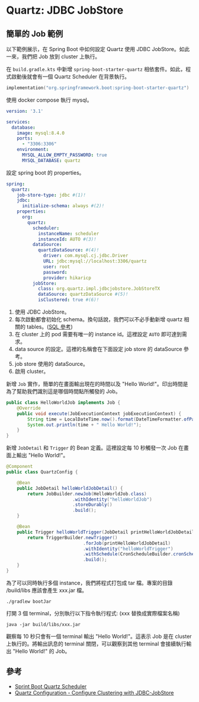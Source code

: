 # Quartz: JDBC JobStore

## 簡單的 Job 範例

以下範例展示，在 Spring Boot 中如何設定 Quartz 使用 JDBC JobStore。如此一來，我們把 Job 放到 cluster 上執行。

在 `build.gradle.kts` 中新增 `spring-boot-starter-quartz` 相依套件。如此，程式啟動後就會有一個 Quartz Scheduler 在背景執行。

```kotlin title="build.gradle.kts"
implementation("org.springframework.boot:spring-boot-starter-quartz")
```

使用 docker compose 執行 mysql。

```yaml title="compose.yml"
version: '3.1'

services:
  database:
    image: mysql:8.4.0
    ports:
      - "3306:3306"
    environment:
      MYSQL_ALLOW_EMPTY_PASSWORD: true
      MYSQL_DATABASE: quartz
```

設定 spring boot 的 properties。

```yaml title="src/main/resources/application.yml"
spring:
  quartz:
    job-store-type: jdbc #(1)!
    jdbc:
      initialize-schema: always #(2)!
    properties:
      org:
        quartz:
          scheduler:
            instanceName: scheduler
            instanceId: AUTO #(3)!
          dataSource:
            quartzDataSource: #(4)!
              driver: com.mysql.cj.jdbc.Driver
              URL: jdbc:mysql://localhost:3306/quartz
              user: root
              password:
              provider: hikaricp
          jobStore:
            class: org.quartz.impl.jdbcjobstore.JobStoreTX
            dataSource: quartzDataSource #(5)!
            isClustered: true #(6)!
```

1. 使用 JDBC JobStore。
2. 每次啟動都會初始化 schema。換句話說，我們可以不必手動新增 quartz 相關的 tables。([SQL 參考](https://github.com/quartz-scheduler/quartz/tree/main/quartz/src/main/resources/org/quartz/impl/jdbcjobstore))
3. 在 cluster 上的 pod 需要有唯一的 instance id。這裡設定 `AUTO` 即可達到需求。
4. data source 的設定。這裡的名稱會在下面設定 job store 的 dataSource 參考。
5. job store 使用的 dataSource。
6. 啟用 cluster。

新增 `Job` 實作，簡單的在畫面輸出現在的時間以及 "Hello World!"。印出時間是為了幫助我們識別這是哪個時間點所觸發的 Job。

```java title="HelloWorldJob.java"
public class HelloWorldJob implements Job {
    @Override
    public void execute(JobExecutionContext jobExecutionContext) {
        String time = LocalDateTime.now().format(DateTimeFormatter.ofPattern("hh:mm:ss"));
        System.out.println(time + " Hello World!");
    }
}
```

新增 `JobDetail` 和 `Trigger` 的 Bean 定義。這裡設定每 10 秒觸發一次 Job 在畫面上輸出 "Hello World!"。

```java
@Component
public class QuartzConfig {

    @Bean
    public JobDetail helloWorldJobDetail() {
        return JobBuilder.newJob(HelloWorldJob.class)
                         .withIdentity("helloWorldJob")
                         .storeDurably()
                         .build();
    }

    @Bean
    public Trigger helloWorldTrigger(JobDetail printHelloWorldJobDetail) {
        return TriggerBuilder.newTrigger()
                             .forJob(printHelloWorldJobDetail)
                             .withIdentity("helloWorldTrigger")
                             .withSchedule(CronScheduleBuilder.cronSchedule("*/10 * * * * ?"))
                             .build();
    }
}
```

為了可以同時執行多個 instance，我們將程式打包成 tar 檔。專案的目錄 /build/libs 應該會產生 xxx.jar 檔。

```shell
./gradlew bootJar
```

打開 3 個 terminal，分別執行以下指令執行程式: (xxx 替換成實際檔案名稱)

```shell
java -jar build/libs/xxx.jar
```

觀察每 10 秒只會有一個 terminal 輸出 "Hello World!"。這表示 Job 是在 cluster 上執行的。將輸出訊息的 terminal 關閉，可以觀察到其他 terminal 會接續執行輸出 "Hello World!" 的 Job。

## 參考

- [Sprint Boot Quartz Scheduler](https://docs.spring.io/spring-boot/reference/io/quartz.html)
- [Quartz Configuration - Configure Clustering with JDBC-JobStore](https://www.quartz-scheduler.org/documentation/quartz-2.2.2/configuration/ConfigJDBCJobStoreClustering.html) 
 
 